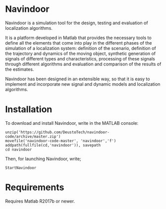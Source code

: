# Navindoor 
Navindoor is a simulation tool for the design, testing and evaluation of localization algorithms.

It is a platform developed in Matlab that provides the necessary tools to define all the elements that come into play in the different phases of the simulation of a localization system: definition of the scenario, definition of the trajectory and dynamics of the moving object, synthetic generation of signals of different types and characteristics, processing of these signals through different algorithms and evaluation and comparison of the results of the estimates.

Navindoor has been designed in an extensible way, so that it is easy to implement and incorporate new signal and dynamic models and localization algorithms.


# Installation 
To download and install Navindoor, write in the MATLAB console:
```
unzip('https://github.com/DeustoTech/navindoor-code/archive/master.zip')
movefile('navindoor-code-master', 'navindoor','f')
addpath(fullfile(cd,'navindoor')), savepath
cd navindoor
```
Then, for launching Navindoor, write;
```
StartNavindoor
```

# Requirements
Requires Matlab R2017b or newer.